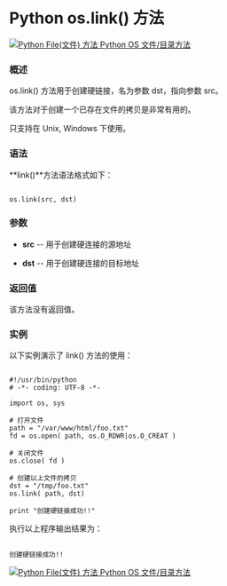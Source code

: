 Python os.link() 方法
===================

 [![Python File(文件) 方法](../images/up.gif)
 Python OS 文件/目录方法](os-file-methods.html)


  ### 概述

 os.link() 方法用于创建硬链接，名为参数 dst，指向参数 src。

  该方法对于创建一个已存在文件的拷贝是非常有用的。

 只支持在 Unix, Windows 下使用。

 ### 语法

 **link()**方法语法格式如下：

 
```

os.link(src, dst)

```

 ### 参数

  * **src** -- 用于创建硬连接的源地址


 * **dst** -- 用于创建硬连接的目标地址 


  ### 返回值

 该方法没有返回值。

 ### 实例

 以下实例演示了 link() 方法的使用：

 
```

#!/usr/bin/python
# -*- coding: UTF-8 -*-

import os, sys

# 打开文件
path = "/var/www/html/foo.txt"
fd = os.open( path, os.O_RDWR|os.O_CREAT )

# 关闭文件
os.close( fd )

# 创建以上文件的拷贝
dst = "/tmp/foo.txt"
os.link( path, dst)

print "创建硬链接成功!!"

```

 执行以上程序输出结果为：

 
```

创建硬链接成功!!

```

 [![Python File(文件) 方法](../images/up.gif)
 Python OS 文件/目录方法](os-file-methods.html)